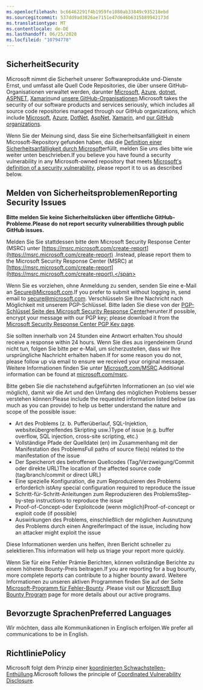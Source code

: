 ```yaml
---
ms.openlocfilehash: bc66462291f4b1959fe1080ab33849c935218ebd
ms.sourcegitcommit: 537dd9ad3826ae7151e47d646b6315b89942173d
ms.translationtype: MT
ms.contentlocale: de-DE
ms.lasthandoff: 06/25/2020
ms.locfileid: "10794778"
---
```

<!-- BEGIN MICROSOFT SECURITY.MD V0.0.5 BLOCK -->

## <span data-ttu-id="61d03-101">Sicherheit</span><span class="sxs-lookup"><span data-stu-id="61d03-101">Security</span></span>

<span data-ttu-id="61d03-102">Microsoft nimmt die Sicherheit unserer Softwareprodukte und-Dienste Ernst, und umfasst alle Quell Code Repositories, die über unsere GitHub-Organisationen verwaltet werden, darunter [Microsoft](https://github.com/Microsoft), [Azure](https://github.com/Azure), [dotnet](https://github.com/dotnet), [ASPNET](https://github.com/aspnet), [Xamarin](https://github.com/xamarin)und [unsere GitHub-Organisationen](https://opensource.microsoft.com/).</span><span class="sxs-lookup"><span data-stu-id="61d03-102">Microsoft takes the security of our software products and services seriously, which includes all source code repositories managed through our GitHub organizations, which include [Microsoft](https://github.com/Microsoft), [Azure](https://github.com/Azure), [DotNet](https://github.com/dotnet), [AspNet](https://github.com/aspnet), [Xamarin](https://github.com/xamarin), and [our GitHub organizations](https://opensource.microsoft.com/).</span></span>

<span data-ttu-id="61d03-103">Wenn Sie der Meinung sind, dass Sie eine Sicherheitsanfälligkeit in einem Microsoft-Repository gefunden haben, das die [Definition einer Sicherheitsanfälligkeit durch Microsoft](https://docs.microsoft.com/en-us/previous-versions/tn-archive/cc751383(v=technet.10))erfüllt, melden Sie uns dies bitte wie weiter unten beschrieben.</span><span class="sxs-lookup"><span data-stu-id="61d03-103">If you believe you have found a security vulnerability in any Microsoft-owned repository that meets [Microsoft's definition of a security vulnerability](https://docs.microsoft.com/en-us/previous-versions/tn-archive/cc751383(v=technet.10)), please report it to us as described below.</span></span>

## <span data-ttu-id="61d03-104">Melden von Sicherheitsproblemen</span><span class="sxs-lookup"><span data-stu-id="61d03-104">Reporting Security Issues</span></span>

**<span data-ttu-id="61d03-105">Bitte melden Sie keine Sicherheitslücken über öffentliche GitHub-Probleme.</span><span class="sxs-lookup"><span data-stu-id="61d03-105">Please do not report security vulnerabilities through public GitHub issues.</span></span>**

<span data-ttu-id="61d03-106">Melden Sie Sie stattdessen bitte dem Microsoft Security Response Center (MSRC) unter [https://msrc.microsoft.com/create-report](https://msrc.microsoft.com/create-report) .</span><span class="sxs-lookup"><span data-stu-id="61d03-106">Instead, please report them to the Microsoft Security Response Center (MSRC) at [https://msrc.microsoft.com/create-report](https://msrc.microsoft.com/create-report).</span></span>

<span data-ttu-id="61d03-107">Wenn Sie es vorziehen, ohne Anmeldung zu senden, senden Sie eine e-Mail an [Secure@Microsoft.com](mailto:secure@microsoft.com).</span><span class="sxs-lookup"><span data-stu-id="61d03-107">If you prefer to submit without logging in, send email to [secure@microsoft.com](mailto:secure@microsoft.com).</span></span>  <span data-ttu-id="61d03-108">Verschlüsseln Sie Ihre Nachricht nach Möglichkeit mit unserem PGP-Schlüssel. Bitte laden Sie diese von der [PGP-Schlüssel Seite des Microsoft Security Response Center](https://www.microsoft.com/en-us/msrc/pgp-key-msrc)herunter.</span><span class="sxs-lookup"><span data-stu-id="61d03-108">If possible, encrypt your message with our PGP key; please download it from the [Microsoft Security Response Center PGP Key page](https://www.microsoft.com/en-us/msrc/pgp-key-msrc).</span></span>

<span data-ttu-id="61d03-109">Sie sollten innerhalb von 24 Stunden eine Antwort erhalten.</span><span class="sxs-lookup"><span data-stu-id="61d03-109">You should receive a response within 24 hours.</span></span> <span data-ttu-id="61d03-110">Wenn Sie dies aus irgendeinem Grund nicht tun, folgen Sie bitte per e-Mail, um sicherzustellen, dass wir Ihre ursprüngliche Nachricht erhalten haben.</span><span class="sxs-lookup"><span data-stu-id="61d03-110">If for some reason you do not, please follow up via email to ensure we received your original message.</span></span> <span data-ttu-id="61d03-111">Weitere Informationen finden Sie unter [Microsoft.com/MSRC](https://www.microsoft.com/msrc).</span><span class="sxs-lookup"><span data-stu-id="61d03-111">Additional information can be found at [microsoft.com/msrc](https://www.microsoft.com/msrc).</span></span> 

<span data-ttu-id="61d03-112">Bitte geben Sie die nachstehend aufgeführten Informationen an (so viel wie möglich), damit wir die Art und den Umfang des möglichen Problems besser verstehen können:</span><span class="sxs-lookup"><span data-stu-id="61d03-112">Please include the requested information listed below (as much as you can provide) to help us better understand the nature and scope of the possible issue:</span></span>

  * <span data-ttu-id="61d03-113">Art des Problems (z. b. Pufferüberlauf, SQL-Injektion, websiteübergreifendes Skripting usw.)</span><span class="sxs-lookup"><span data-stu-id="61d03-113">Type of issue (e.g. buffer overflow, SQL injection, cross-site scripting, etc.)</span></span>
  * <span data-ttu-id="61d03-114">Vollständige Pfade der Quelldatei (en) im Zusammenhang mit der Manifestation des Problems</span><span class="sxs-lookup"><span data-stu-id="61d03-114">Full paths of source file(s) related to the manifestation of the issue</span></span>
  * <span data-ttu-id="61d03-115">Der Speicherort des betroffenen Quellcodes (Tag/Verzweigung/Commit oder direkte URL)</span><span class="sxs-lookup"><span data-stu-id="61d03-115">The location of the affected source code (tag/branch/commit or direct URL)</span></span>
  * <span data-ttu-id="61d03-116">Eine spezielle Konfiguration, die zum Reproduzieren des Problems erforderlich ist</span><span class="sxs-lookup"><span data-stu-id="61d03-116">Any special configuration required to reproduce the issue</span></span>
  * <span data-ttu-id="61d03-117">Schritt-für-Schritt-Anleitungen zum Reproduzieren des Problems</span><span class="sxs-lookup"><span data-stu-id="61d03-117">Step-by-step instructions to reproduce the issue</span></span>
  * <span data-ttu-id="61d03-118">Proof-of-Concept-oder Exploitcode (wenn möglich)</span><span class="sxs-lookup"><span data-stu-id="61d03-118">Proof-of-concept or exploit code (if possible)</span></span>
  * <span data-ttu-id="61d03-119">Auswirkungen des Problems, einschließlich der möglichen Ausnutzung des Problems durch einen Angreifer</span><span class="sxs-lookup"><span data-stu-id="61d03-119">Impact of the issue, including how an attacker might exploit the issue</span></span>

<span data-ttu-id="61d03-120">Diese Informationen werden uns helfen, ihren Bericht schneller zu selektieren.</span><span class="sxs-lookup"><span data-stu-id="61d03-120">This information will help us triage your report more quickly.</span></span>

<span data-ttu-id="61d03-121">Wenn Sie für eine Fehler Prämie Berichten, können vollständige Berichte zu einem höheren Bounty-Preis beitragen.</span><span class="sxs-lookup"><span data-stu-id="61d03-121">If you are reporting for a bug bounty, more complete reports can contribute to a higher bounty award.</span></span> <span data-ttu-id="61d03-122">Weitere Informationen zu unseren aktiven Programmen finden Sie auf der Seite [Microsoft-Programm für Fehler-Bounty](https://microsoft.com/msrc/bounty) .</span><span class="sxs-lookup"><span data-stu-id="61d03-122">Please visit our [Microsoft Bug Bounty Program](https://microsoft.com/msrc/bounty) page for more details about our active programs.</span></span>

## <span data-ttu-id="61d03-123">Bevorzugte Sprachen</span><span class="sxs-lookup"><span data-stu-id="61d03-123">Preferred Languages</span></span>

<span data-ttu-id="61d03-124">Wir möchten, dass alle Kommunikationen in Englisch erfolgen.</span><span class="sxs-lookup"><span data-stu-id="61d03-124">We prefer all communications to be in English.</span></span>

## <span data-ttu-id="61d03-125">Richtlinie</span><span class="sxs-lookup"><span data-stu-id="61d03-125">Policy</span></span>

<span data-ttu-id="61d03-126">Microsoft folgt dem Prinzip einer [koordinierten Schwachstellen-Enthüllung](https://www.microsoft.com/en-us/msrc/cvd).</span><span class="sxs-lookup"><span data-stu-id="61d03-126">Microsoft follows the principle of [Coordinated Vulnerability Disclosure](https://www.microsoft.com/en-us/msrc/cvd).</span></span>

<!-- END MICROSOFT SECURITY.MD BLOCK -->
